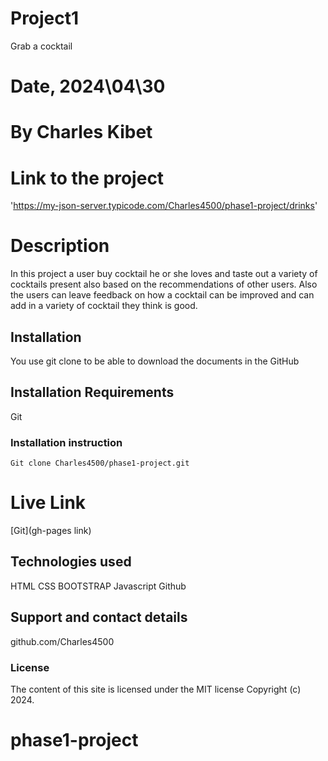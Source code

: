 # Project1
Grab a cocktail

# Date, 2024\04\30

# By Charles Kibet

# Link to the project
'https://my-json-server.typicode.com/Charles4500/phase1-project/drinks'

# Description
In this project a user buy cocktail he or she loves and taste out a variety of cocktails present also based on the recommendations of other users.
Also the users can leave feedback on how a  cocktail can be improved and can add in a variety of cocktail they think is good.


## Installation
You use git clone to be able to download the documents in the GitHub

## Installation Requirements
Git

### Installation instruction
```
Git clone Charles4500/phase1-project.git

```

# Live Link
[Git](gh-pages link)

## Technologies used
HTML
CSS
BOOTSTRAP
Javascript
Github

## Support and contact details
github.com/Charles4500

### License
The content of this site is licensed under the MIT license
Copyright (c) 2024.




# phase1-project